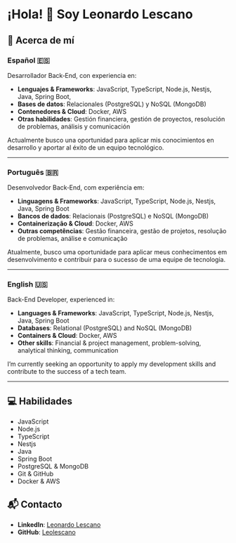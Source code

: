 # ¡Hola! 👋 Soy **Leonardo Lescano**

## 🚀 Acerca de mí

### Español 🇪🇸

Desarrollador Back‑End, con experiencia en:

- **Lenguajes & Frameworks**: JavaScript, TypeScript, Node.js, Nestjs, Java, Spring Boot,
- **Bases de datos**: Relacionales (PostgreSQL) y NoSQL (MongoDB)
- **Contenedores & Cloud**: Docker, AWS
- **Otras habilidades**: Gestión financiera, gestión de proyectos, resolución de problemas, análisis y comunicación

Actualmente busco una oportunidad para aplicar mis conocimientos en desarrollo y aportar al éxito de un equipo tecnológico.

---

### Português 🇧🇷

Desenvolvedor Back‑End, com experiência em:

- **Linguagens & Frameworks**: JavaScript, TypeScript, Node.js, Nestjs, Java, Spring Boot
- **Bancos de dados**: Relacionais (PostgreSQL) e NoSQL (MongoDB)
- **Containerização & Cloud**: Docker, AWS
- **Outras competências**: Gestão financeira, gestão de projetos, resolução de problemas, análise e comunicação

Atualmente, busco uma oportunidade para aplicar meus conhecimentos em desenvolvimento e contribuir para o sucesso de uma equipe de tecnologia.

---

### English 🇺🇸

Back-End Developer, experienced in:

- **Languages & Frameworks**: JavaScript, TypeScript, Node.js, Nestjs, Java, Spring Boot
- **Databases**: Relational (PostgreSQL) and NoSQL (MongoDB)
- **Containers & Cloud**: Docker, AWS
- **Other skills**: Financial & project management, problem-solving, analytical thinking, communication

I’m currently seeking an opportunity to apply my development skills and contribute to the success of a tech team.

---

## 💻 Habilidades

- JavaScript
- Node.js
- TypeScript
- Nestjs
- Java
- Spring Boot
- PostgreSQL & MongoDB
- Git & GitHub
- Docker & AWS

## 📬 Contacto

- **LinkedIn**: [Leonardo Lescano](https://www.linkedin.com/in/leonardolescano/)
- **GitHub**: [Leolescano](https://github.com/Leolescano)
  

